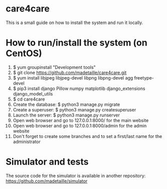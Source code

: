 care4care
=========

This is a small guide on how to install the system and run it locally.

How to run/install the system (on CentOS)
=========================================

1. $ yum groupinstall "Development tools"
2. $ git clone https://github.com/madetaille/care4care.git
3. $ yum install libjpeg libjpeg-devel libpng libpng-devel agg freetype-devel
4. $ pip3 install django Pillow numpy matplotlib django_extensions django_model_utils
5. $ cd care4care
6. Create the database: $ python3 manage.py migrate
7. Create a superuser: $ python3 manage.py createsuperuser
8. Launch the server: $ python3 manage.py runserver
9. Open web browser and go to 127.0.0.1:8000/ for the main website
10. Open web browser and go to 127.0.0.1:8000/admin for the admin website
11. Don't forget to create some branches and to set a first/last name for the administrator

Simulator and tests
===================

The source code for the simulator is available in another repository:
https://github.com/madetaille/simulator
